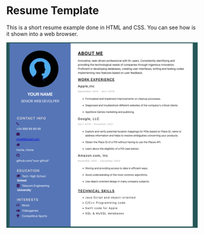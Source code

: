 # Resume Template
This is a short resume example done in HTML and CSS. You can see how is it shown into a web browser.

![Imagen](https://github.com/amilian89/resume-template/blob/main/Captura%20de%20pantalla%202023-02-11%20a%20las%2013.41.27.png)
